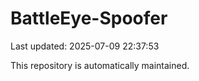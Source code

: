 # BattleEye-Spoofer

Last updated: 2025-07-09 22:37:53

This repository is automatically maintained.
